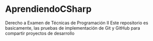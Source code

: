 # AprendiendoCSharp
Derecho a Examen de Técnicas de Programación II
Este repositorio es basicamente, las pruebas de implementación de Git y GitHub para
compartir proyectos de desarrollo
